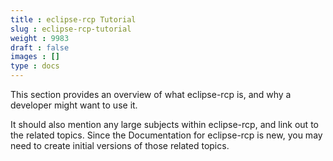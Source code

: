 ```yaml
---
title : eclipse-rcp Tutorial
slug : eclipse-rcp-tutorial
weight : 9983
draft : false
images : []
type : docs
---
```


This section provides an overview of what eclipse-rcp is, and why a developer might want to use it.

It should also mention any large subjects within eclipse-rcp, and link out to the related topics.  Since the Documentation for eclipse-rcp is new, you may need to create initial versions of those related topics.

